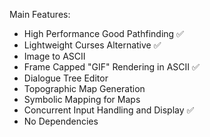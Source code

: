 Main Features:

 - High Performance Good Pathfinding ✅
 - Lightweight Curses Alternative ✅
 - Image to ASCII
 - Frame Capped "GIF" Rendering in ASCII ✅
 - Dialogue Tree Editor
 - Topographic Map Generation
 - Symbolic Mapping for Maps
 - Concurrent Input Handling and Display ✅
 - No Dependencies
